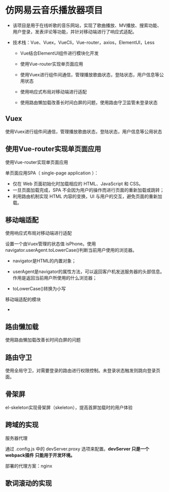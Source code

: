 # 仿网易云音乐播放器项目

- 该项目是用于在线听歌的音乐网站，实现了歌曲播放、MV播放、搜索功能、用户登录，发表评论等功能，并针对移动端进行了响应式适配。

- 技术栈：Vue、Vuex，VueCli，Vue-router，axios，ElementUI，Less

  - Vue结合ElementUI组件进行模块化开发

  - 使用Vue-router实现单页面应用

  - 使用Vuex进行组件间通信，管理播放歌曲状态，登陆状态，用户信息等公用状态

  - 使用响应式布局对移动端进行适配

  - 使用路由懒加载改善长时间白屏的问题，使用路由守卫监管未登录状态

    

  





## Vuex

使用Vuex进行组件间通信，管理播放歌曲状态，登陆状态，用户信息等公用状态





## 使用Vue-router实现单页面应用

使用Vue-router实现单页面应用

单页面应用SPA（ single-page application ）：

- 仅在 Web 页面初始化时加载相应的 HTML、JavaScript 和 CSS。
- 一旦页面加载完成，SPA 不会因为用户的操作而进行页面的重新加载或跳转；
- 利用路由机制实现 HTML 内容的变换，UI 与用户的交互，避免页面的重新加载。





## 移动端适配

使用响应式布局对移动端进行适配

设置一个由Vuex管理的状态值 isPhone。使用navigator.userAgent.toLowerCase()判断当前用户使用的浏览器。

- navigator是HTML的内置对象；

- userAgent是navigator的属性方法，可以返回客户机发送服务器的头部信息。作用是返回当前用户所使用的什么浏览器；

- toLowerCase()转换为小写

移动端适配的模块

- 





## 路由懒加载

使用路由懒加载改善长时间白屏的问题



## 路由守卫

使用全局守卫，对需要登录的路由进行权限控制。未登录状态触发则跳向登录页面。

## 骨架屏

el-skeleton实现骨架屏（skeleton），提高首屏加载时的用户体验



## 跨域的实现

服务器代理

通过 .config.js 中的 devServer.proxy 选项来配置。**devServer 只是一个webpack插件 只能用于开发环境。**

部署的代理方案：nginx



## 歌词滚动的实现